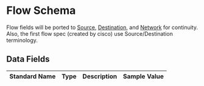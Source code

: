 # Flow Schema
Flow fields will be ported to [Source](source.md), [Destination](destination.md), and [Network](network.md) for continuity. Also, the first flow spec (created by cisco) use Source/Destination terminology.

## Data Fields
|Standard Name|Type|Description|Sample Value|
|---|---|---|---|